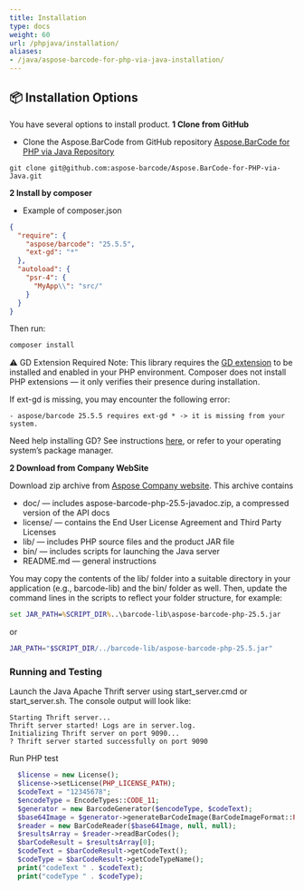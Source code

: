 ```yaml
---
title: Installation
type: docs
weight: 60
url: /phpjava/installation/
aliases:
- /java/aspose-barcode-for-php-via-java-installation/
---
```


## 📦 Installation Options
You have several options to install product.
**1 Clone from GitHub**
- Clone the Aspose.BarCode from GitHub repository
  <a href="https://github.com/aspose-barcode/Aspose.BarCode-for-PHP-via-Java/tree/master" target="_blank">
  Aspose.BarCode for PHP via Java Repository </a> 

```
git clone git@github.com:aspose-barcode/Aspose.BarCode-for-PHP-via-Java.git
```

**2 Install by composer**
- Example of composer.json

```json
{
  "require": {
    "aspose/barcode": "25.5.5",
    "ext-gd": "*"
  },
  "autoload": {
    "psr-4": {
      "MyApp\\": "src/"
    }
  }
}
```
Then run:
``` bash
composer install
```
⚠️ GD Extension Required
Note: This library requires the <a href="https://www.php.net/manual/en/book.image.php" target="_blank">GD extension</a> 
to be installed and enabled in your PHP environment.
Composer does not install PHP extensions — it only verifies their presence during installation.

If ext-gd is missing, you may encounter the following error:
```
- aspose/barcode 25.5.5 requires ext-gd * -> it is missing from your system.
```
Need help installing GD? 
See instructions <a href="https://www.php.net/manual/en/image.installation.php" target="_blank">here</a>, 
or refer to your operating system’s package manager.


**2 Download from Company WebSite**

Download zip archive from <a href="https://releases.aspose.com/barcode/php/" target="_blank">Aspose Company website</a>.
This archive contains
- doc/ — includes aspose-barcode-php-25.5-javadoc.zip, a compressed version of the API docs
- license/ — contains the End User License Agreement and Third Party Licenses
- lib/ — includes PHP source files and the product JAR file
- bin/ — includes scripts for launching the Java server
- README.md — general instructions

You may copy the contents of the lib/ folder into a suitable directory in your application 
(e.g., barcode-lib) and the bin/ folder as well.
Then, update the command lines in the scripts to reflect your folder structure, for example:
```cmd
set JAR_PATH=%SCRIPT_DIR%..\barcode-lib\aspose-barcode-php-25.5.jar
```
or
```bash
JAR_PATH="$SCRIPT_DIR/../barcode-lib/aspose-barcode-php-25.5.jar"
```

### Running and Testing
Launch the Java Apache Thrift server using start_server.cmd or start_server.sh.
The console output will look like:
```log
Starting Thrift server...
Thrift server started! Logs are in server.log.
Initializing Thrift server on port 9090...
? Thrift server started successfully on port 9090
```
Run PHP test
```php
  $license = new License();
  $license->setLicense(PHP_LICENSE_PATH);
  $codeText = "12345678";
  $encodeType = EncodeTypes::CODE_11;
  $generator = new BarcodeGenerator($encodeType, $codeText);
  $base64Image = $generator->generateBarCodeImage(BarCodeImageFormat::PNG);
  $reader = new BarCodeReader($base64Image, null, null);
  $resultsArray = $reader->readBarCodes();
  $barCodeResult = $resultsArray[0];
  $codeText = $barCodeResult->getCodeText();
  $codeType = $barCodeResult->getCodeTypeName();
  print("codeText " . $codeText);
  print("codeType " . $codeType);
```


